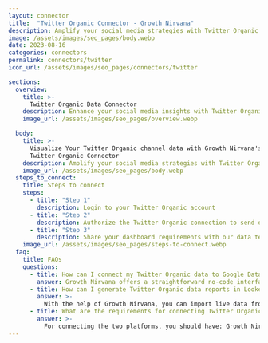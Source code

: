 ```yaml
---
layout: connector
title:  "Twitter Organic Connector - Growth Nirvana"
description: Amplify your social media strategies with Twitter Organic insights integrated into Looker Studio.
image: /assets/images/seo_pages/body.webp
date: 2023-08-16
categories: connectors
permalink: connectors/twitter
icon_url: /assets/images/seo_pages/connectors/twitter

sections:
  overview:
    title: >-
      Twitter Organic Data Connector
    description: Enhance your social media insights with Twitter Organic integration. Seamlessly merge organic social media data from Twitter with Looker Studio's analytical capabilities, unlocking insights that shape content strategies, audience engagement, and operational excellence.
    image_url: /assets/images/seo_pages/overview.webp

  body:
    title: >-
      Visualize Your Twitter Organic channel data with Growth Nirvana's
      Twitter Organic Connector
    description: Amplify your social media strategies with Twitter Organic insights integrated into Looker Studio.
    image_url: /assets/images/seo_pages/body.webp
  steps_to_connect:
    title: Steps to connect
    steps:
      - title: "Step 1"
        description: Login to your Twitter Organic account
      - title: "Step 2"
        description: Authorize the Twitter Organic connection to send data to Growth Nirvana
      - title: "Step 3"
        description: Share your dashboard requirements with our data team. We will build the report for you.
    image_url: /assets/images/seo_pages/steps-to-connect.webp
  faq:
    title: FAQs
    questions:
      - title: How can I connect my Twitter Organic data to Google Data Studio/Looker Studio?
        answer: Growth Nirvana offers a straightforward no-code interface to connect to Twitter Organic data sources.
      - title: How can I generate Twitter Organic data reports in Looker Studio?
        answer: >-
          With the help of Growth Nirvana, you can import live data from Twitter Organic into Looker Studio. These data can be viewed in charts, tables, and dashboards to generate branded reports that can be shared instantly.
      - title: What are the requirements for connecting Twitter Organic and Looker Studio?
        answer: >-
          For connecting the two platforms, you should have: Growth Nirvana Account and Twitter Organic Ads Account
---
```

